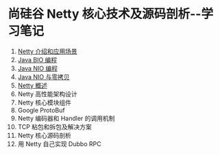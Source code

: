 # 尚硅谷 Netty 核心技术及源码剖析--学习笔记

1. [Netty 介绍和应用场景](https://github.com/HomanLiang/study-demo/blob/main/netty-demo/document/chapter1.md)
2. [Java BIO 编程]( https://github.com/HomanLiang/study-demo/blob/main/netty-demo/document/chapter2.md )
3. [Java NIO 编程]( https://github.com/HomanLiang/study-demo/blob/main/netty-demo/document/chapter3.md )
4. [Java NIO 与零拷贝]( https://github.com/HomanLiang/study-demo/blob/main/netty-demo/document/chapter4.md )
5. [Netty 概述]( https://github.com/HomanLiang/study-demo/blob/main/netty-demo/document/chapter5.md )
6. Netty 高性能架构设计
7. Netty 核心模块组件
8. Google ProtoBuf
9. Netty 编码器和 Handler 的调用机制
10. TCP 粘包和拆包及解决方案
11. Netty 核心源码剖析
12. 用 Netty 自己实现 Dubbo RPC